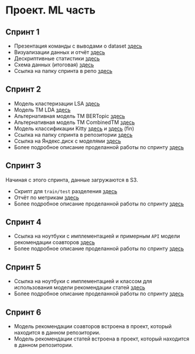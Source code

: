 # Проект. ML часть

## Спринт 1

- Презентация команды с выводами о dataset [здесь](https://nbviewer.org/github/TheoLisin/recsys_MADE/blob/main/src/ml/data_analysis/EDA.slides.html#/7)
- Визуализации данных и отчёт [здесь](https://nbviewer.org/github/TheoLisin/recsys_MADE/blob/main/src/ml/data_analysis/EDA.ipynb)
- Дескриптивные статистики [здесь](https://nbviewer.org/github/TheoLisin/recsys_MADE/blob/main/src/ml/data_analysis/descriptive_statistics.ipynb)
- Схема данных (итоговая) [здесь](https://github.com/TheoLisin/recsys_MADE/blob/main/artifacts/schema.pdf)
- Ссылка на папку спринта в репо [здесь](https://github.com/TheoLisin/recsys_MADE/tree/main/src/ml/data_analysis)


## Спринт 2 

- Модель кластеризации LSA [здесь](https://nbviewer.org/github/TheoLisin/recsys_MADE/blob/ml/src/ml/topic_modelling/LSA%20.ipynb)
- Модель TM LDA [здесь](https://nbviewer.org/github/TheoLisin/recsys_MADE/blob/ml/src/ml/topic_modelling/lda_1_%2815.10.2022%29.ipynb)
- Альтернативная модель TM BERTopic [здесь](https://nbviewer.org/github/TheoLisin/recsys_MADE/blob/ml/src/ml/topic_modelling/BERTopic.ipynb)
- Альтернативная модель TM CombinedTM [здесь](https://nbviewer.org/github/TheoLisin/recsys_MADE/blob/ml/src/ml/topic_modelling/CombinedTM.ipynb)
- Модель классификации Kitty [здесь](https://nbviewer.org/github/TheoLisin/recsys_MADE/blob/ml/src/ml/topic_modelling/Kitty.ipynb) и [здесь](../../src/ml/topic_modelling/contextualized_tm/) (fin)
- Ссылка на папку спринта в репозитории [здесь](https://github.com/TheoLisin/recsys_MADE/tree/main/src/ml/topic_modelling)
- Ссылка на Яндекс.диск с моделями [здесь](https://disk.yandex.ru/d/WmVjWdzfK3Xvpw)
- Более подробное описание проделанной работы по спринту [здесь](../step_2)


## Спринт 3

Начиная с этого спринта, данные загружаются в S3.

- Скрипт для `train/test` разделения [здесь](https://github.com/TheoLisin/recsys_MADE/tree/ml/src/ml/data_splitting)
- Отчёт по метрикам [здесь](https://github.com/TheoLisin/recsys_MADE/blob/ml/artifacts/step_3/metrics.pdf)
- Более подробное описание проделанной работы по спринту [здесь](../step_3/)


## Спринт 4

- Ссылка на ноутбуки с имплементацией и примерным `API` модели рекомендации соавторов [здесь](https://github.com/TheoLisin/recsys_MADE/tree/ml/src/ml/coauthor_recommendation)
- Более подробное описание проделанной работы по спринту [здесь](../step_4/)


## Спринт 5
- Ссылка на ноутбуки с имплементацией и классом для использования модели рекомендации статей [здесь](https://github.com/TheoLisin/recsys_MADE/blob/ml/src/ml/article_recommendation_lda)
- Более подробное описание проделанной работы по спринту [здесь](../step_5/)

## Спринт 6

- Модель рекомендации соавторов встроена в проект, который находится в данном репозитории.
- Модель рекомендации статей встроена в проект, который находится в данном репозитории.
